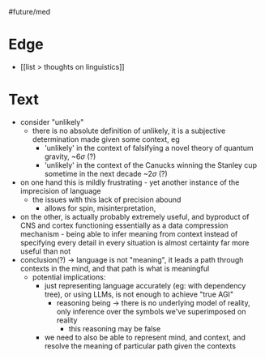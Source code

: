 #future/med 

# Edge
- [[list > thoughts on linguistics]]

# Text
- consider "unlikely"
	- there is no absolute definition of unlikely, it is a subjective determination made given some context, eg
		- 'unlikely' in the context of falsifying a novel theory of quantum gravity, ~$6 \sigma$ (?)
		- 'unlikely' in the context of the Canucks winning the Stanley cup sometime in the next decade ~$2 \sigma$ (?)
- on one hand this is mildly frustrating - yet another instance of the imprecision of language
	- the issues with this lack of precision abound
		- allows for spin, misinterpretation,
- on the other, is actually probably extremely useful, and byproduct of CNS and cortex functioning essentially as a data compression mechanism - being able to infer meaning from context instead of specifying every detail in every situation is almost certainty far more useful than not
- conclusion(?) -> language is not "meaning", it leads a path through contexts in the mind, and that path is what is meaningful
	- potential implications:
		- just representing language accurately (eg: with dependency tree), or using LLMs, is not enough to achieve "true AGI"
			- reasoning being -> there is no underlying model of reality, only inference over the symbols we've superimposed on reality
				- this reasoning may be false
		- we need to also be able to represent mind, and context, and resolve the meaning of particular path given the contexts

